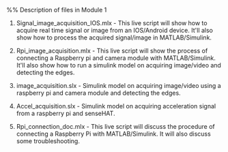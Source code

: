 %% Description of files in Module 1

1. Signal_image_acquisition_IOS.mlx - This live script will show how to acquire real time signal or image from an IOS/Android device. It'll also show how to process the acquired signal/image in MATLAB/Simulink.

2. Rpi_image_acquisition.mlx - This live script will show the process of connecting a Raspberry pi and camera module with MATLAB/Simulink. It'll also show how to run a simulink model on acquiring image/video and detecting the edges.

4. image_acquisition.slx - Simulink model on acquiring image/video using a raspberry pi and camera module and detecting the edges.

5. Accel_acquisition.slx - Simulink model on acquiring acceleration signal from a raspberry pi and senseHAT.

6. Rpi_connection_doc.mlx - This live script will  discuss the procedure of connecting a Raspberry Pi with MATLAB/Simulink. It will also discuss some troubleshooting.

